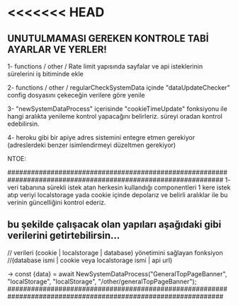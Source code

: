 <<<<<<< HEAD
=======
## UNUTULMAMASI GEREKEN KONTROLE TABİ AYARLAR VE YERLER!

1- functions / other / Rate limit yapısında sayfalar ve api isteklerinin sürelerini iş bitiminde ekle

2- functions / other / regularCheckSystemData içinde "dataUpdateChecker" config dosyasını çekeceğin verilere göre yenile

3- "newSystemDataProcess" içerisinde "cookieTimeUpdate" fonksiyonu ile hangi aralıkta yenileme kontrol yapacağını belirleriz. süreyi oradan kontrol edebilirsin.

4- heroku gibi bir apiye adres sistemini entegre etmen gerekiyor (adreslerdeki benzer isimlendirmeyi düzeltmen gerekiyor)




NTOE:

###############################################################################################################
1- veri tabanına sürekli istek atan herkesin kullandığı componentleri 1 kere istek atıp veriyi localstorage yada cookie içinde depolarız ve belirli aralıklar ile bu verinin güncelliğini kontrol ederiz.

## bu şekilde çalışacak olan yapıları aşağıdaki gibi verilerini getirtebilirsin...

// verileri (cookie | localstorage | database) yönetimini sağlayan fonksiyon
//(database ismi | cookie veya localstorage ismi | api url)

-> const {data} = await NewSystemDataProcess("GeneralTopPageBanner", "localStorage", "localStorage", "/other/generalTopPageBanner");
###############################################################################################################